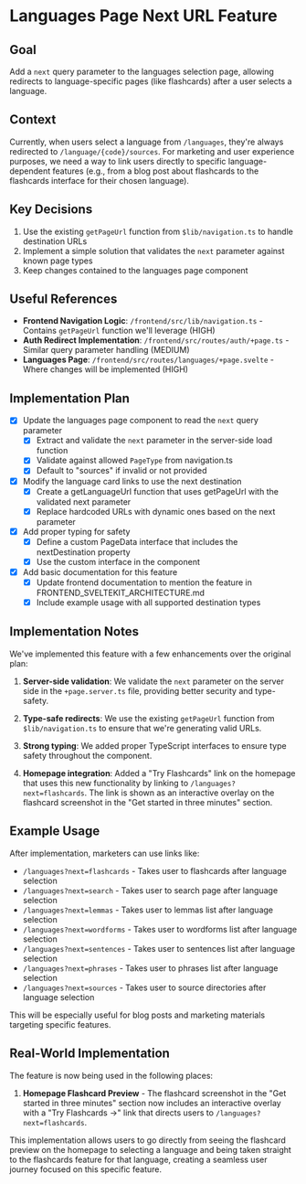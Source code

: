 # Languages Page Next URL Feature

## Goal
Add a `next` query parameter to the languages selection page, allowing redirects to language-specific pages (like flashcards) after a user selects a language.

## Context
Currently, when users select a language from `/languages`, they're always redirected to `/language/{code}/sources`. For marketing and user experience purposes, we need a way to link users directly to specific language-dependent features (e.g., from a blog post about flashcards to the flashcards interface for their chosen language).

## Key Decisions

1. Use the existing `getPageUrl` function from `$lib/navigation.ts` to handle destination URLs
2. Implement a simple solution that validates the `next` parameter against known page types
3. Keep changes contained to the languages page component

## Useful References

- **Frontend Navigation Logic**: `/frontend/src/lib/navigation.ts` - Contains `getPageUrl` function we'll leverage (HIGH)
- **Auth Redirect Implementation**: `/frontend/src/routes/auth/+page.ts` - Similar query parameter handling (MEDIUM)
- **Languages Page**: `/frontend/src/routes/languages/+page.svelte` - Where changes will be implemented (HIGH)

## Implementation Plan

- [x] Update the languages page component to read the `next` query parameter
  - [x] Extract and validate the `next` parameter in the server-side load function
  - [x] Validate against allowed `PageType` from navigation.ts
  - [x] Default to "sources" if invalid or not provided

- [x] Modify the language card links to use the next destination
  - [x] Create a getLanguageUrl function that uses getPageUrl with the validated next parameter
  - [x] Replace hardcoded URLs with dynamic ones based on the next parameter

- [x] Add proper typing for safety
  - [x] Define a custom PageData interface that includes the nextDestination property
  - [x] Use the custom interface in the component

- [x] Add basic documentation for this feature
  - [x] Update frontend documentation to mention the feature in FRONTEND_SVELTEKIT_ARCHITECTURE.md
  - [x] Include example usage with all supported destination types

## Implementation Notes

We've implemented this feature with a few enhancements over the original plan:

1. **Server-side validation**: We validate the `next` parameter on the server side in the `+page.server.ts` file, providing better security and type-safety.

2. **Type-safe redirects**: We use the existing `getPageUrl` function from `$lib/navigation.ts` to ensure that we're generating valid URLs.

3. **Strong typing**: We added proper TypeScript interfaces to ensure type safety throughout the component.

4. **Homepage integration**: Added a "Try Flashcards" link on the homepage that uses this new functionality by linking to `/languages?next=flashcards`. The link is shown as an interactive overlay on the flashcard screenshot in the "Get started in three minutes" section.

## Example Usage
After implementation, marketers can use links like:
- `/languages?next=flashcards` - Takes user to flashcards after language selection
- `/languages?next=search` - Takes user to search page after language selection
- `/languages?next=lemmas` - Takes user to lemmas list after language selection
- `/languages?next=wordforms` - Takes user to wordforms list after language selection
- `/languages?next=sentences` - Takes user to sentences list after language selection
- `/languages?next=phrases` - Takes user to phrases list after language selection
- `/languages?next=sources` - Takes user to source directories after language selection

This will be especially useful for blog posts and marketing materials targeting specific features.

## Real-World Implementation

The feature is now being used in the following places:

1. **Homepage Flashcard Preview** - The flashcard screenshot in the "Get started in three minutes" section now includes an interactive overlay with a "Try Flashcards →" link that directs users to `/languages?next=flashcards`.

This implementation allows users to go directly from seeing the flashcard preview on the homepage to selecting a language and being taken straight to the flashcards feature for that language, creating a seamless user journey focused on this specific feature.